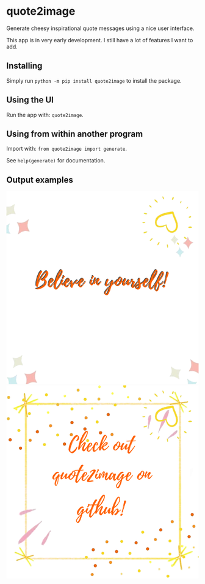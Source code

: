 # quote2image
Generate cheesy inspirational quote messages using a nice user interface. 

This app is in very early development. I still have a lot of features I want to add.

## Installing
Simply run `python -m pip install quote2image` to install the package. 

## Using the UI
Run the app with: `quote2image`.

## Using from within another program
Import with: `from quote2image import generate`.

See `help(generate)` for documentation.   

## Output examples

<img src="https://github.com/exciteabletom/quote2image/blob/master/examples/example1.png" />
<img src="https://github.com/exciteabletom/quote2image/blob/master/examples/example2.png" />
